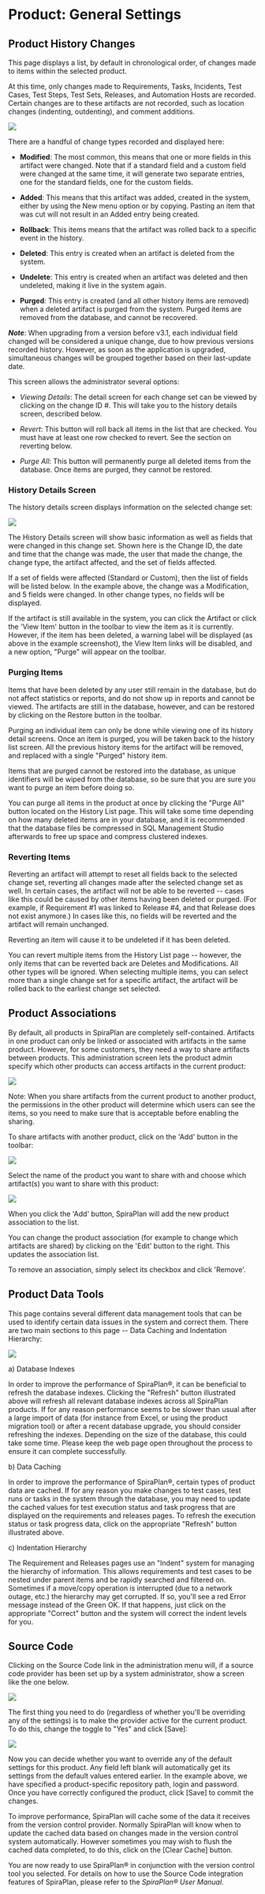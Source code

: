 # Product: General Settings

## Product History Changes

This page displays a list, by default in chronological order, of changes
made to items within the selected product.

At this time, only changes made to Requirements, Tasks, Incidents, Test
Cases, Test Steps, Test Sets, Releases, and Automation Hosts are
recorded. Certain changes are to these artifacts are not recorded, such
as location changes (indenting, outdenting), and comment additions.

![](img/Product_General_Settings_99.png)




There are a handful of change types recorded and displayed here:

-   **Modified**: The most common, this means that one or more fields in
this artifact were changed. Note that if a standard field and a
custom field were changed at the same time, it will generate two
separate entries, one for the standard fields, one for the custom
fields.

-   **Added**: This means that this artifact was added, created in the
system, either by using the New menu option or by copying. Pasting
an item that was cut will not result in an Added entry being
created.

-   **Rollback**: This items means that the artifact was rolled back to
a specific event in the history.

-   **Deleted**: This entry is created when an artifact is deleted from
the system.

-   **Undelete**: This entry is created when an artifact was deleted and
then undeleted, making it live in the system again.

-   **Purged**: This entry is created (and all other history items are
removed) when a deleted artifact is purged from the system. Purged
items are removed from the database, and cannot be recovered.

***Note***: When upgrading from a version before v3.1, each individual
field changed will be considered a unique change, due to how previous
versions recorded history. However, as soon as the application is
upgraded, simultaneous changes will be grouped together based on their
last-update date.

This screen allows the administrator several options:

-   *Viewing Details*: The detail screen for each change set can be
viewed by clicking on the change ID \#. This will take you to the
history details screen, described below.

-   *Revert*: This button will roll back all items in the list that are
checked. You must have at least one row checked to revert. See the
section on reverting below.

-   *Purge All*: This button will permanently purge all deleted items
from the database. Once items are purged, they cannot be restored.

### History Details Screen

The history details screen displays information on the selected change
set:

![](img/Product_General_Settings_100.png)




The History Details screen will show basic information as well as fields
that were changed in this change set. Shown here is the Change ID, the
date and time that the change was made, the user that made the change,
the change type, the artifact affected, and the set of fields affected.

If a set of fields were affected (Standard or Custom), then the list of
fields will be listed below. In the example above, the change was a
Modification, and 5 fields were changed. In other change types, no
fields will be displayed.

If the artifact is still available in the system, you can click the
Artifact or click the 'View Item' button in the toolbar to view the item
as it is currently. However, if the item has been deleted, a warning
label will be displayed (as above in the example screenshot), the View
Item links will be disabled, and a new option, "Purge" will appear on
the toolbar.

### Purging Items

Items that have been deleted by any user still remain in the database,
but do not affect statistics or reports, and do not show up in reports
and cannot be viewed. The artifacts are still in the database, however,
and can be restored by clicking on the Restore button in the toolbar.

Purging an individual item can only be done while viewing one of its
history detail screens. Once an item is purged, you will be taken back
to the history list screen. All the previous history items for the
artifact will be removed, and replaced with a single "Purged" history
item.

Items that are purged cannot be restored into the database, as unique
identifiers will be wiped from the database, so be sure that you are
sure you want to purge an item before doing so.

You can purge all items in the product at once by clicking the "Purge
All" button located on the History List page. This will take some time
depending on how many deleted items are in your database, and it is
recommended that the database files be compressed in SQL Management
Studio afterwards to free up space and compress clustered indexes.

### Reverting Items

Reverting an artifact will attempt to reset all fields back to the
selected change set, reverting all changes made after the selected
change set as well. In certain cases, the artifact will not be able to
be reverted -- cases like this could be caused by other items having
been deleted or purged. (For example, if Requirement \#1 was linked to
Release \#4, and that Release does not exist anymore.) In cases like
this, no fields will be reverted and the artifact will remain unchanged.

Reverting an item will cause it to be undeleted if it has been deleted.

You can revert multiple items from the History List page -- however, the
only items that can be reverted back are Deletes and Modifications. All
other types will be ignored. When selecting multiple items, you can
select more than a single change set for a specific artifact, the
artifact will be rolled back to the earliest change set selected.

## Product Associations

By default, all products in SpiraPlan are completely self-contained.
Artifacts in one product can only be linked or associated with artifacts
in the same product. However, for some customers, they need a way to
share artifacts between products. This administration screen lets the
product admin specify which other products can access artifacts in the
current product:

![](img/Product_General_Settings_101.png)




Note: When you share artifacts from the current product to another
product, the permissions in the other product will determine which users
can see the items, so you need to make sure that is acceptable before
enabling the sharing.

To share artifacts with another product, click on the 'Add' button in
the toolbar:

![](img/Product_General_Settings_102.png)




Select the name of the product you want to share with and choose which
artifact(s) you want to share with this product:

![](img/Product_General_Settings_103.png)




When you click the 'Add' button, SpiraPlan will add the new product
association to the list.

You can change the product association (for example to change which
artifacts are shared) by clicking on the 'Edit' button to the right.
This updates the association list.

To remove an association, simply select its checkbox and click 'Remove'.

## Product Data Tools

This page contains several different data management tools that can be
used to identify certain data issues in the system and correct them.
There are two main sections to this page -- Data Caching and Indentation
Hierarchy:

![](img/Product_General_Settings_104.png)




a) Database Indexes

In order to improve the performance of SpiraPlan®, it can be beneficial
to refresh the database indexes. Clicking the "Refresh" button
illustrated above will refresh all relevant database indexes across all
SpiraPlan products. If for any reason performance seems to be slower
than usual after a large import of data (for instance from Excel, or
using the product migration tool) or after a recent database upgrade,
you should consider refreshing the indexes. Depending on the size of the
database, this could take some time. Please keep the web page open
throughout the process to ensure it can complete successfully.

b) Data Caching

In order to improve the performance of SpiraPlan®, certain types of
product data are cached. If for any reason you make changes to test
cases, test runs or tasks in the system through the database, you may
need to update the cached values for test execution status and task
progress that are displayed on the requirements and releases pages. To
refresh the execution status or task progress data, click on the
appropriate "Refresh" button illustrated above.

c) Indentation Hierarchy

The Requirement and Releases pages use an "Indent" system for managing
the hierarchy of information. This allows requirements and test cases to
be nested under parent items and be rapidly searched and filtered on.
Sometimes if a move/copy operation is interrupted (due to a network
outage, etc.) the hierarchy may get corrupted. If so, you'll see a red
Error message instead of the Green OK. If that happens, just click on
the appropriate "Correct" button and the system will correct the indent
levels for you.

## Source Code

Clicking on the Source Code link in the administration menu will, if a
source code provider has been set up by a system administrator, show a
screen like the one below.

![](img/Product_General_Settings_105.png)




The first thing you need to do (regardless of whether you'll be
overriding any of the settings) is to make the provider active for the
current product. To do this, change the toggle to "Yes" and click
\[Save\]:

![](img/Product_General_Settings_106.png)




Now you can decide whether you want to override any of the default
settings for this product. Any field left blank will automatically get
its settings from the default values entered earlier. In the example
above, we have specified a product-specific repository path, login and
password. Once you have correctly configured the product, click \[Save\]
to commit the changes.

To improve performance, SpiraPlan will cache some of the data it
receives from the version control provider. Normally SpiraPlan will know
when to update the cached data based on changes made in the version
control system automatically. However sometimes you may wish to flush
the cached data completed, to do this, click on the \[Clear Cache\]
button.

You are now ready to use SpiraPlan® in conjunction with the version
control tool you selected. For details on how to use the Source Code
integration features of SpiraPlan, please refer to the *SpiraPlan® User
Manual*.

